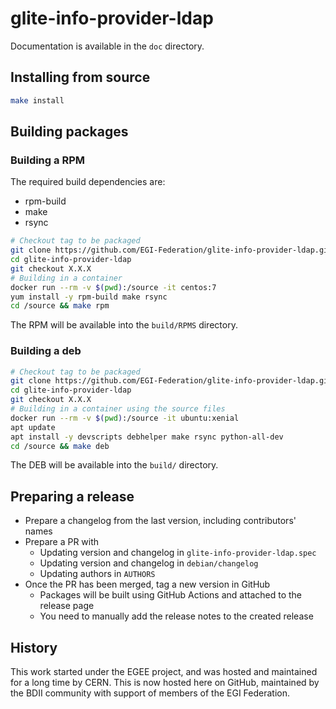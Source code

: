 # glite-info-provider-ldap

Documentation is available in the `doc` directory.

## Installing from source

```sh
make install
```

## Building packages

### Building a RPM

The required build dependencies are:

- rpm-build
- make
- rsync

```sh
# Checkout tag to be packaged
git clone https://github.com/EGI-Federation/glite-info-provider-ldap.git
cd glite-info-provider-ldap
git checkout X.X.X
# Building in a container
docker run --rm -v $(pwd):/source -it centos:7
yum install -y rpm-build make rsync
cd /source && make rpm
```

The RPM will be available into the `build/RPMS` directory.

### Building a deb

```sh
# Checkout tag to be packaged
git clone https://github.com/EGI-Federation/glite-info-provider-ldap.git
cd glite-info-provider-ldap
git checkout X.X.X
# Building in a container using the source files
docker run --rm -v $(pwd):/source -it ubuntu:xenial
apt update
apt install -y devscripts debhelper make rsync python-all-dev
cd /source && make deb
```

The DEB will be available into the `build/` directory.

## Preparing a release

- Prepare a changelog from the last version, including contributors' names
- Prepare a PR with
  - Updating version and changelog in `glite-info-provider-ldap.spec`
  - Updating version and changelog in `debian/changelog`
  - Updating authors in `AUTHORS`
- Once the PR has been merged, tag a new version in GitHub
  - Packages will be built using GitHub Actions and attached to the release page
  - You need to manually add the release notes to the created release

## History

This work started under the EGEE project, and was hosted and maintained for a
long time by CERN. This is now hosted here on GitHub, maintained by the BDII
community with support of members of the EGI Federation.
